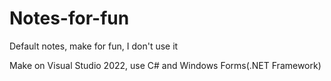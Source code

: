 # Notes-for-fun
Default notes, make for fun, I don't use it

Make on Visual Studio 2022, use C# and Windows Forms(.NET Framework)
